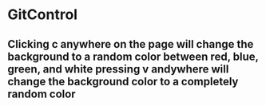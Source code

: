 # GitControl

<h2>Clicking c anywhere on the page will change the background to a random color between red, blue, green, and white pressing v andywhere will change the background color to a completely random color</h2>
